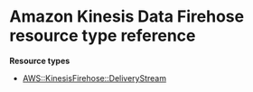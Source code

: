 # Amazon Kinesis Data Firehose resource type reference<a name="AWS_KinesisFirehose"></a>

**Resource types**

- [AWS::KinesisFirehose::DeliveryStream](aws-resource-kinesisfirehose-deliverystream.md)
